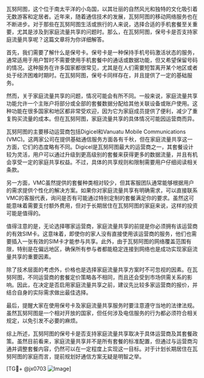 瓦努阿图，这个位于南太平洋的小岛国，以其壮丽的自然风光和独特的文化吸引着无数游客和定居者。近年来，随着通信技术的发展，瓦努阿图的移动网络服务也在不断进步。对于那些在瓦努阿图生活或旅行的人来说，选择合适的手机套餐至关重要，尤其是涉及到家庭流量共享的问题时。那么，在瓦努阿图，保号卡是否支持家庭流量共享呢？这篇文章将为你详细解答。

首先，我们需要了解什么是保号卡。保号卡是一种保持手机号码激活状态的服务，通常适用于用户暂时不需要使用手机套餐中的通话或数据功能，但又希望保留号码的情况。这种服务在许多国家都很常见，尤其是在人们需要短暂离开某个地区或者处于经济困难时期时。在瓦努阿图，保号卡同样存在，并且提供了一定的基础服务。

然而，关于家庭流量共享的问题，情况可能会有所不同。一般来说，家庭流量共享功能允许一个主账户将部分或全部的套餐数据分配给其他关联设备或账户使用。这种功能在很多国家和地区都非常受欢迎，因为它为家庭成员提供了便利，减少了重复购买流量的成本。但在瓦努阿图，家庭流量共享的具体情况可能因运营商而异。

瓦努阿图的主要移动运营商包括Digicel和Vanuatu Mobile Communications (VMC)。这两家公司在提供基础通信服务方面各有千秋，但在家庭流量共享这一方面，它们的态度略有不同。Digicel是瓦努阿图最大的运营商之一，其套餐设计较为灵活，用户可以通过升级到更高级别的套餐来获得更多的数据流量，并且有机会享受一定的家庭共享权益。不过，具体的共享规则和限制需要用户仔细阅读相关条款。

另一方面，VMC虽然提供的套餐种类相对较少，但其客服团队通常能够根据用户的需求提供个性化的解决方案。如果你对家庭流量共享有明确需求，可以直接联系VMC的客服代表，询问是否有可能通过特别定制的套餐满足你的要求。虽然这可能意味着需要支付额外费用，但对于长期居住在瓦努阿图的家庭来说，这样的投资可能是值得的。

值得注意的是，无论选择哪家运营商，家庭流量共享的前提是你必须拥有该运营商的有效SIM卡。这意味着，即使你的家人没有直接使用该运营商的服务，他们也需要插入一张有效的SIM卡才能参与共享。此外，由于瓦努阿图的网络覆盖范围有限，特别是在偏远地区，确保所有参与者都能稳定连接到网络也是成功实现家庭流量共享的重要因素。

除了技术层面的考虑外，价格也是选择家庭流量共享方案时不可忽视的因素。在瓦努阿图，不同运营商的套餐定价策略各不相同，而且还会受到市场供需关系的影响。因此，在决定是否启用家庭流量共享之前，建议先比较多家运营商的报价，并结合自身的实际需求做出最佳选择。

最后，提醒大家在使用保号卡及家庭流量共享服务时要注意遵守当地的法律法规。虽然瓦努阿图是一个相对开放的国家，但任何涉及电信服务的行为都必须符合相关规定，以免引发不必要的麻烦。

综上所述，瓦努阿图的保号卡是否支持家庭流量共享取决于具体运营商及其套餐政策。虽然目前看来，家庭流量共享并不是所有套餐的标准配置，但通过与运营商沟通并调整套餐内容，仍然可以在一定程度上实现这一目标。对于计划长期居住在瓦努阿图的家庭而言，提前规划好通信方案无疑是明智之举。

[TG💪+ @jx0703 ![Image](https://github.com/user-attachments/assets/dbca1d08-cadb-493c-b0ec-ad6f7a83f270)]